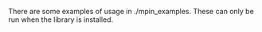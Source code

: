 There are some examples of usage in ./mpin_examples. These can only be run when the library is installed.
